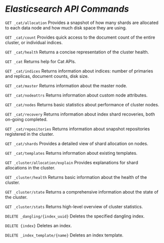 # *Elasticsearch API Commands*

`GET _cat/allocation` Provides a snapshot of how many shards are allocated to each data node and how much disk space they are using.

`GET _cat/count` Provides quick access to the document count of the entire cluster, or individual indices.

`GET _cat/health` Returns a concise representation of the cluster health.

`GET _cat` Returns help for Cat APIs. 

`GET _cat/indices` Returns information about indices: number of primaries and replicas, document counts, disk size.

`GET _cat/master` Returns information about the master node.

`GET _cat/nodeattrs` Returns information about custom node attributes.

`GET _cat/nodes` Returns basic statistics about performance of cluster nodes.

`GET _cat/recovery` Returns information about index shard recoveries, both on-going completed.

`GET _cat/repositories` Returns information about snapshot repositories registered in the cluster.

`GET _cat/shards` Provides a detailed view of shard allocation on nodes.

`GET _cat/templates` Returns information about existing templates.

`GET _cluster/allocation/explain` Provides explanations for shard allocations in the cluster.

`GET _cluster/health` Returns basic information about the health of the cluster.

`GET _cluster/state` Returns a comprehensive information about the state of the cluster.

`GET _cluster/stats` Returns high-level overview of cluster statistics.

`DELETE _dangling/{index_uuid}` Deletes the specified dangling index.

`DELETE {index}` Deletes an index.

`DELETE _index_template/{name}` Deletes an index template.

